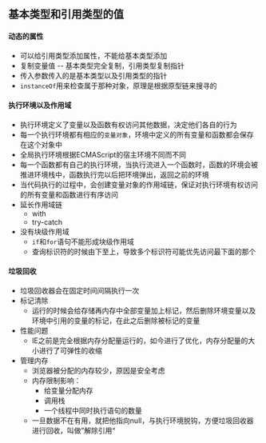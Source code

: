 ## 基本类型和引用类型的值
#### 动态的属性
- 可以给引用类型添加属性，不能给基本类型添加
- 复制变量值 -- 基本类型完全复制，引用类型复制指针
- 传入参数传入的是基本类型以及引用类型的指针
- `instanceOf`用来检查属于那种对象，原理是根据原型链来搜寻的
#### 执行环境以及作用域
- 执行环境定义了变量以及函数有权访问其他数据，决定他们各自的行为
- 每一个执行环境都有相应的`变量对象`，环境中定义的所有变量和函数都会保存在这个对象中
- 全局执行环境根据ECMAScript的宿主环境不同而不同
-  每一个函数都有自己的执行环境，当执行流进入一个函数时，函数的环境会被推进环境栈中，函数执行完以后把环境弹出，返回之前的环境
- 当代码执行的过程中，会创建变量对象的作用域链，保证对执行环境有权访问的所有变量和函数进行有序访问
- 延长作用域链
    - with
    - try-catch
- 没有块级作用域
    - `if`和`for`语句不能形成块级作用域
    - 查询标识符的时候由下至上，导致多个标识符可能优先访问最下面的那个
#### 垃圾回收
- 垃圾回收器会在固定时间间隔执行一次
- 标记清除
    - 运行的时候会给存储再内存中全部变量加上标记，然后删除环境变量以及环境中引用的变量的标记，在此之后删除被标记的变量
- 性能问题
    - IE之前是完全根据内存分配量运行的，如今进行了优化，内存分配量的大小进行了可弹性的收缩
- 管理内存
    - 浏览器被分配的内存较少，原因是安全考虑
    - 内存限制影响：
        - 给变量分配内存
        - 调用栈
        - 一个线程中同时执行语句的数量
    - 一旦数据不在有用，就把他指向null，与执行环境脱钩，方便垃圾回收器进行回收，叫做”解除引用“

